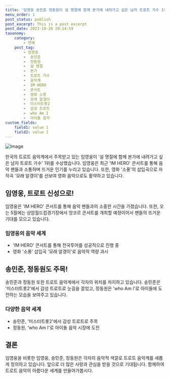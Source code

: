 ```yaml
---
title: '임영웅 송민준 정동원이 설 명절에 함께 본가에 내려가고 싶은 남자 트로트 가수 1위를 차지'
menu_order: 1
post_status: publish
post_excerpt: This is a post excerpt
post_date: 2023-10-20 20:14:59
taxonomy:
    category:
        - 연예
    post_tag:
        - 임영웅
        -  송민준
        -  정동원
        -  설 명절
        -  본가
        -  트로트 가수
        -  음악계
        -  IM HERO
        -  콘서트
        -  영화 소풍
        -  모래 알갱이
        -  미스터트롯2
        -  감성 트로트
        -  who Am I
        -  아이돌 음악
custom_fields:
    field1: value 1
    field2: value 2
---
```


![Image](https://ssl.pstatic.net/mimgnews/image/312/2024/02/06/0000648238_001_20240206212701309.jpg?type=w540)


한국의 트로트 음악계에서 주목받고 있는 임영웅이 '설 명절에 함께 본가에 내려가고 싶은 남자 트로트 가수' 1위를 수상했습니다. 임영웅은 최근 'IM HERO' 콘서트를 통해 음악 팬들과 소통하며 뜨거운 인기를 누리고 있습니다. 또한, 영화 '소풍'의 삽입곡으로 자작곡 '모래 알갱이'를 선보여 영화 음악으로도 활약하고 있습니다.

## 임영웅, 트로트 신성으로!

임영웅은 'IM HERO' 콘서트를 통해 음악 팬들과의 소중한 시간을 가졌습니다. 또한, 오는 5월에는 상암월드컵경기장에서 앙코르 콘서트를 개최할 예정이어서 팬들의 뜨거운 기대를 모으고 있습니다.

### 임영웅의 음악 세계

- 'IM HERO' 콘서트를 통해 전국투어를 성공적으로 진행 중
- 영화 '소풍' 삽입곡 '모래 알갱이'로 음악적 역량 과시

## 송민준, 정동원도 주목!

송민준과 정동원 또한 트로트 음악계에서 각자의 위치를 차지하고 있습니다. 송민준은 '미스터트롯2'에서 감성 트로트로 눈길을 끌었고, 정동원은 'who Am I'로 아이돌에 도전하는 모습을 보여주고 있습니다.

### 다양한 음악 세계

- 송민준, '미스터트롯2'에서 감성 트로트로 주목
- 정동원, 'who Am I'로 아이돌 음악 시장에 도전

## 결론

임영웅을 비롯한 임영웅, 송민준, 정동원은 각자의 음악적 색깔로 트로트 음악계를 새롭게 정의하고 있습니다. 앞으로 더 많은 사랑과 관심을 받을 것으로 기대됩니다. 함께하여 트로트 음악의 아름다운 세계를 만들어가봅시다.
